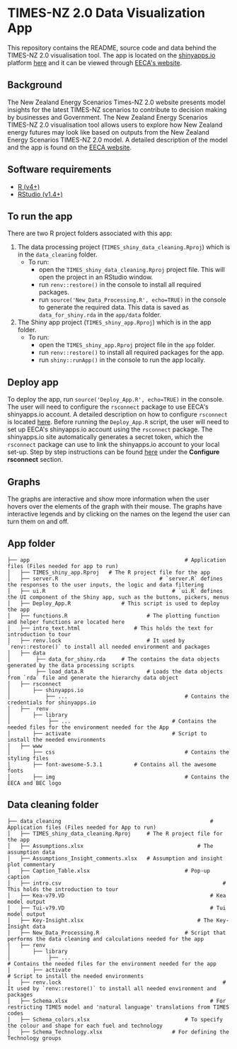 # TIMES-NZ 2.0 Data Visualization App
This repository contains the README, source code and data behind the TIMES-NZ 2.0 visualisation tool. The app is located on the [shinyapps.io](https://shinyapps.io) platform [here](https://eeca-nz.shinyapps.io/TIMES_V2/) and it can be viewed through [EECA's website](http://www.eeca.govt.nz/TIMES-NZ).

## Background
The New Zealand Energy Scenarios Times-NZ 2.0 website presents model insights for the latest TIMES-NZ scenarios to contribute to decision making by businesses and Government. The New Zealand Energy Scenarios TIMES-NZ 2.0 visualisation tool allows users to explore how New Zealand energy futures may look like based on outputs from the New Zealand Energy Scenarios TIMES-NZ 2.0 model. A detailed description of the  model and the app is found on the [EECA website](https://www.eeca.govt.nz/New-Zealand-Energy-Scenarios-TIMES-NZ-2.pdf).

## Software requirements
- [R (v4+)](https://cran.r-project.org/bin/windows/base/)
- [RStudio (v1.4+)](https://www.rstudio.com/products/rstudio/)

## To run the app
There are two R project folders associated with this app:
1. The data processing project (`TIMES_shiny_data_cleaning.Rproj`) which is in the `data_cleaning` folder.
	- To run:
		- open the `TIMES_shiny_data_cleaning.Rproj` project file. This will open the project in an RStudio window.
		- run `renv::restore()` in the console to install all required packages.
		- run `source('New_Data_Processing.R', echo=TRUE)` in the console to generate the required data. This data is saved as `data_for_shiny.rda` in the `app/data` folder.
2. The Shiny app project (`TIMES_shiny_app.Rproj`) which is in the app folder.
	- To run:
		- open the `TIMES_shiny_app.Rproj` project file in the `app` folder.
		- run `renv::restore()` to install all required packages for the app.
		- run `shiny::runApp()` in the console to run the app locally.

## Deploy app
To deploy the app, run `source('Deploy_App.R', echo=TRUE)` in the console. The user will need to configure the `rsconnect` package to use EECA's shinyapps.io account. A detailed description on how to configure `rsconnect` is located [here](https://shiny.rstudio.com/articles/shinyapps.html). Before running the `Deploy_App.R` script, the user will need to set up EECA's shinyapps.io account using the `rsconnect` package. The shinyapps.io site automatically generates a secret token, which the `rsconnect` package can use to link the shinyapps.io account to your local set-up. Step by step instructions can be found [here](https://shiny.rstudio.com/articles/shinyapps.html) under the **Configure rsconnect** section.

## Graphs
The graphs are interactive and show more information when the user hovers over the elements of the graph with their mouse. The graphs have interactive legends and by clicking on the names on the legend the user can turn them on and off.

## App folder

    ├── app													# Application files (Files needed for app to run)
    │   ├── TIMES_shiny_app.Rproj 	# The R project file for the app
    │   ├── server.R								# `server.R` defines the responses to the user inputs, the logic and data filtering
    │   ├── ui.R 										# `ui.R` defines the UI component of the Shiny app, such as the buttons, pickers, menus
    │   ├── Deploy_App.R        		# This script is used to deploy the app
    │   ├── functions.R							# The plotting function and helper functions are located here
    │   ├── intro_text.html					# This holds the text for introduction to tour
    │   ├── renv.lock   						# It used by `renv::restore()` to install all needed environment and packages
    │   ├── data
    │	     ├── data_for_shiny.rda  	# The contains the data objects generated by the data processing scripts
    │	     ├── load_data.R					# Loads the data objects from `rda` file and generate the hierarchy data object
    │   ├── rsconnect
    │		├── shinyapps.io
    │			├── ... 									# Contains the credentials for shinyapps.io
    │   ├──  renv
    │		├── library
    │		     ├── ...								# Contains the needed files for the environment needed for the App
    │		├── activate								# Script to install the needed environments
    │   ├── www                
    │		├── css											# Contains the styling files
    │		├── font-awesome-5.3.1  		# Contains all the awesome fonts  
    │		├── img											# Contains the EECA and BEC logo


## Data cleaning folder
    ├── data_cleaning			    								# Application files (Files needed for App to run)
    │   ├── TIMES_shiny_data_cleaning.Rproj 	# The R project file for the app
    │   ├── Assumptions.xlsx 									# The assumption data
    │   ├── Assumptions_Insight_comments.xlsx	# Assumption and insight plot commentary
    │   ├── Caption_Table.xlsx								# Pop-up caption
    │   ├── intro.csv													# This holds the introduction to tour
    │   ├── Kea-v79.VD												# Kea model output
    │   ├── Tui-v79.VD												# Tui model output
    │   ├── Key-Insight.xlsx									# The Key-Insight data
    │   ├── New_Data_Processing.R							# Script that performs the data cleaning and calculations needed for the app
    │   ├── renv
    │		├── library
    │		     ├── ...													# Contains the needed files for the environment needed for the app
    │		├── activate													# Script to install the needed environments
    │   ├── renv.lock													# It used by `renv::restore()` to install all needed environment and packages
    │   ├── Schema.xlsx												# For restricting TIMES model and 'natural language' translations from TIMES codes
    │   ├── Schema_colors.xlsx								# To specify the colour and shape for each fuel and technology
    │   ├── Schema_Technology.xlsx 						# For defining the Technology groups
